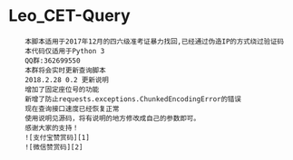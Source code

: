 # Leo_CET-Query
        本脚本适用于2017年12月的四六级准考证暴力找回,已经通过伪造IP的方式绕过验证码  
        本代码仅适用于Python 3
        QQ群:362699550  
        本群将会实时更新查询脚本
        2018.2.28 0.2 更新说明
        增加了固定座位号的功能
        新增了防止requests.exceptions.ChunkedEncodingError的错误
        现在查询接口速度已经恢复正常
        使用说明见源码，将有说明的地方修改成自己的参数即可。
		感谢大家的支持！
		![支付宝赞赏码][1]
		![微信赞赏码][2]


  [1]: http://www.iot-leo.cn/AliPay.jpg
  [2]: http://www.iot-leo.cn/WeChat.JPG